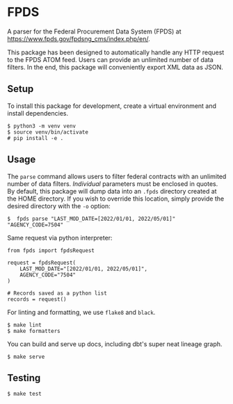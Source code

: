 # FPDS
A parser for the Federal Procurement Data System (FPDS) at
https://www.fpds.gov/fpdsng_cms/index.php/en/.

This package has been designed to automatically handle any HTTP request to
the FPDS ATOM feed. Users can provide an unlimited number of data filters.
In the end, this package will conveniently export XML data as JSON.

## Setup

To install this package for development, create a virtual environment
and install dependencies.

```
$ python3 -m venv venv
$ source venv/bin/activate
# pip install -e .
```

## Usage
The `parse` command allows users to filter federal contracts with an unlimited
number of data filters. _Individual_ parameters must be enclosed in quotes.
By default, this package will dump data into an `.fpds` directory created at
the HOME directory. If you wish to override this location, simply provide
the desired directory with the `-o` option:

```
$  fpds parse "LAST_MOD_DATE=[2022/01/01, 2022/05/01]" "AGENCY_CODE=7504"
```

Same request via python interpreter:

```
from fpds import fpdsRequest

request = fpdsRequest(
    LAST_MOD_DATE="[2022/01/01, 2022/05/01]",
    AGENCY_CODE="7504"
)

# Records saved as a python list
records = request()
```

For linting and formatting, we use `flake8` and `black`.

```
$ make lint
$ make formatters
```

You can build and serve up docs, including dbt's super neat lineage graph.
```
$ make serve
```

## Testing
```
$ make test
```
